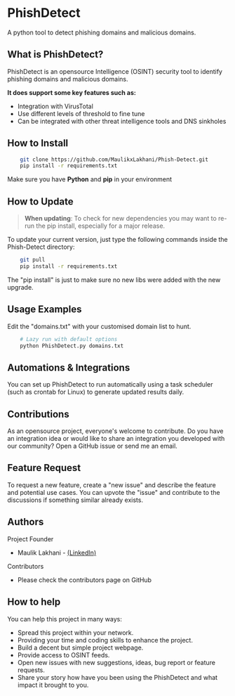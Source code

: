 # PhishDetect
A python tool to detect phishing domains and malicious domains.

                                                                                                    
What is PhishDetect? 
-------------
PhishDetect is an opensource Intelligence (OSINT) security tool to identify phishing domains and malicious domains. 

**It does support some key features such as:**

*   Integration with VirusTotal
*   Use different levels of threshold to fine tune
*   Can be integrated with other threat intelligence tools and DNS sinkholes


How to Install
------------

```bash
    git clone https://github.com/MaulikxLakhani/Phish-Detect.git
    pip install -r requirements.txt
```
Make sure you have **Python** and **pip** in your environment

How to Update
------------
> **When updating**: To check for new dependencies you may want to re-run the pip install, especially for a major release.

To update your current version, just type the following commands inside the Phish-Detect directory:
```bash
    git pull
    pip install -r requirements.txt
```
The "pip install" is just to make sure no new libs were added with the new upgrade. 

Usage Examples
------------
Edit the "domains.txt" with your customised domain list to hunt.

```bash
    # Lazy run with default options
    python PhishDetect.py domains.txt
```

Automations & Integrations
-------------
You can set up PhishDetect to run automatically using a task scheduler (such as crontab for Linux) to generate updated results daily.

Contributions
-------------
As an opensource project, everyone's welcome to contribute.
Do you have an integration idea or would like to share an integration you developed with our community? Open a GitHub issue or send me an email.

Feature Request
-------------
To request a new feature, create a "new issue" and describe the feature and potential use cases. You can upvote the "issue" and contribute to the discussions if something similar already exists.

Authors
-------------
Project Founder
*   Maulik Lakhani - [(LinkedIn)](https://in.linkedin.com/in/mauliklakhani)

Contributors
*   Please check the contributors page on GitHub

How to help
-------------
You can help this project in many ways:
*   Spread this project within your network.
*   Providing your time and coding skills to enhance the project.
*   Build a decent but simple project webpage.
*   Provide access to OSINT feeds.
*   Open new issues with new suggestions, ideas, bug report or feature requests.
*   Share your story how have you been using the PhishDetect and what impact it brought to you.
